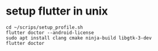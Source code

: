 # setup flutter in unix
```
cd ~/scrips/setup_profile.sh
flutter doctor --android-license
sudo apt install clang cmake ninja-build libgtk-3-dev
flutter doctor
```
